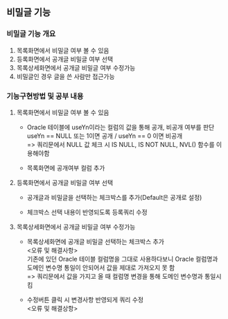 ## 비밀글 기능
### 비밀글 기능 개요
1. 목록화면에서 비밀글 여부 볼 수 있음
2. 등록화면에서 공개글 비밀글 여부 선택
3. 목록상세화면에서 공개글 비밀글 여부 수정가능
4. 비밀글인 경우 글을 쓴 사람만 접근가능

### 기능구현방법 및 공부 내용
1. 목록화면에서 비밀글 여부 볼 수 있음    
    - Oracle 테이블에 useYn이라는 컬럼의 값을 통해 공개, 비공개 여부를 판단   
      useYn == NULL 또는 1이면 공개 / useYn == 0 이면 비공개   
      => 쿼리문에서 NULL 값 체크 시 IS NULL, IS NOT NULL, NVL() 함수를 이용해야함   

    - 목록화면에 공개여부 컬럼 추가

2. 등록화면에서 공개글 비밀글 여부 선택   
    - 공개글과 비밀글을 선택하는 체크박스를 추가(Default은 공개로 설정)   

    - 체크박스 선택 내용이 반영되도록 등록쿼리 수정   

3. 목록상세화면에서 공개글 비밀글 여부 수정가능   
    - 목록상세화면에 공개글 비밀글 선택하는 체크박스 추가   
    <오류 및 해결사항>   
    기존에 있던 Oracle 테이블 컬럼명을 그대로 사용하다보니 Oracle 컬럼명과 도메인 변수명 통일이 안되어서 값을 제대로 가져오지 못 함   
    => 쿼리문에서 값을 가지고 올 때 컬럼명 변경을 통해 도메인 변수명과 통일시킴  

    - 수정버튼 클릭 시 변경사항 반영되게 쿼리 수정   
    <오류 및 해결상항>

